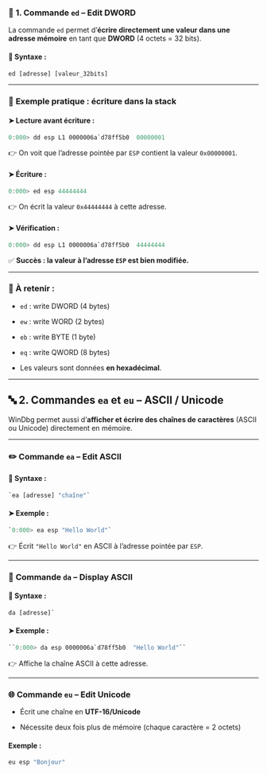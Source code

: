 ### 📌 **1. Commande `ed` – Edit DWORD**

La commande `ed` permet d’**écrire directement une valeur dans une adresse mémoire** en tant que **DWORD** (4 octets = 32 bits).

#### 🔧 Syntaxe :

```rust
ed [adresse] [valeur_32bits]
```


---

### 🧪 **Exemple pratique : écriture dans la stack**

#### ➤ Lecture avant écriture :

```rust
0:000> dd esp L1 0000006a`d78ff5b0  00000001
```

👉 On voit que l’adresse pointée par `ESP` contient la valeur `0x00000001`.

#### ➤ Écriture :

```rust
0:000> ed esp 44444444
```


👉 On écrit la valeur `0x44444444` à cette adresse.

#### ➤ Vérification :

```rust
0:000> dd esp L1 0000006a`d78ff5b0  44444444
```


✅ **Succès : la valeur à l’adresse `ESP` est bien modifiée.**

---

### 🧠 À retenir :

- `ed` : write DWORD (4 bytes)
    
- `ew` : write WORD (2 bytes)
    
- `eb` : write BYTE (1 byte)
    
- `eq` : write QWORD (8 bytes)
    
- Les valeurs sont données **en hexadécimal**.
    

---

## 🔤 **2. Commandes `ea` et `eu` – ASCII / Unicode**

WinDbg permet aussi d’**afficher et écrire des chaînes de caractères** (ASCII ou Unicode) directement en mémoire.

---

### ✏️ **Commande `ea` – Edit ASCII**

#### 🔧 Syntaxe :

```rust
`ea [adresse] "chaîne"`
```


#### ➤ Exemple :

```rust
`0:000> ea esp "Hello World"`
```


👉 Écrit `"Hello World"` en ASCII à l’adresse pointée par `ESP`.

---

### 📖 **Commande `da` – Display ASCII**

#### 🔧 Syntaxe :

```rust
da [adresse]`
```


#### ➤ Exemple :

```rust
``0:000> da esp 0000006a`d78ff5b0  "Hello World"``
```


👉 Affiche la chaîne ASCII à cette adresse.

---

### 🌐 **Commande `eu` – Edit Unicode**

- Écrit une chaîne en **UTF-16/Unicode**
    
- Nécessite deux fois plus de mémoire (chaque caractère = 2 octets)
    
#### Exemple :
```rust
eu esp "Bonjour"
```
